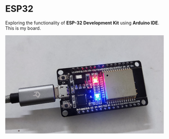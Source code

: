 # ESP32
Exploring the functionality of **ESP-32 Development Kit** using **Arduino IDE**. This is my board.

![ESP_32](https://github.com/solothinker/ESP32/blob/main/img/ESP32.jpg)
